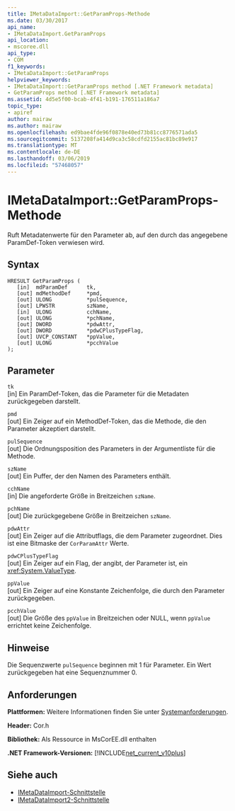 ```yaml
---
title: IMetaDataImport::GetParamProps-Methode
ms.date: 03/30/2017
api_name:
- IMetaDataImport.GetParamProps
api_location:
- mscoree.dll
api_type:
- COM
f1_keywords:
- IMetaDataImport::GetParamProps
helpviewer_keywords:
- IMetaDataImport::GetParamProps method [.NET Framework metadata]
- GetParamProps method [.NET Framework metadata]
ms.assetid: 4d5e5f00-bcab-4f41-b191-176511a186a7
topic_type:
- apiref
author: mairaw
ms.author: mairaw
ms.openlocfilehash: ed9bae4fde96f0878e40ed73b81cc8776571ada5
ms.sourcegitcommit: 5137208fa414d9ca3c58cdfd2155ac81bc89e917
ms.translationtype: MT
ms.contentlocale: de-DE
ms.lasthandoff: 03/06/2019
ms.locfileid: "57468057"
---
```

# <a name="imetadataimportgetparamprops-method"></a>IMetaDataImport::GetParamProps-Methode
Ruft Metadatenwerte für den Parameter ab, auf den durch das angegebene ParamDef-Token verwiesen wird.  
  
## <a name="syntax"></a>Syntax  
  
```  
HRESULT GetParamProps (  
   [in]  mdParamDef      tk,  
   [out] mdMethodDef     *pmd,  
   [out] ULONG           *pulSequence,  
   [out] LPWSTR          szName,  
   [in]  ULONG           cchName,  
   [out] ULONG           *pchName,  
   [out] DWORD           *pdwAttr,  
   [out] DWORD           *pdwCPlusTypeFlag,  
   [out] UVCP_CONSTANT   *ppValue,  
   [out] ULONG           *pcchValue  
);  
```  
  
## <a name="parameters"></a>Parameter  
 `tk`  
 [in] Ein ParamDef-Token, das die Parameter für die Metadaten zurückgegeben darstellt.  
  
 `pmd`  
 [out] Ein Zeiger auf ein MethodDef-Token, das die Methode, die den Parameter akzeptiert darstellt.  
  
 `pulSequence`  
 [out] Die Ordnungsposition des Parameters in der Argumentliste für die Methode.  
  
 `szName`  
 [out] Ein Puffer, der den Namen des Parameters enthält.  
  
 `cchName`  
 [in] Die angeforderte Größe in Breitzeichen `szName`.  
  
 `pchName`  
 [out] Die zurückgegebene Größe in Breitzeichen `szName`.  
  
 `pdwAttr`  
 [out] Ein Zeiger auf die Attributflags, die dem Parameter zugeordnet. Dies ist eine Bitmaske der `CorParamAttr` Werte.  
  
 `pdwCPlusTypeFlag`  
 [out] Ein Zeiger auf ein Flag, der angibt, der Parameter ist, ein <xref:System.ValueType>.  
  
 `ppValue`  
 [out] Ein Zeiger auf eine Konstante Zeichenfolge, die durch den Parameter zurückgegeben.  
  
 `pcchValue`  
 [out] Die Größe des `ppValue` in Breitzeichen oder NULL, wenn `ppValue` errichtet keine Zeichenfolge.  
  
## <a name="remarks"></a>Hinweise

Die Sequenzwerte `pulSequence` beginnen mit 1 für Parameter. Ein Wert zurückgegeben hat eine Sequenznummer 0.

## <a name="requirements"></a>Anforderungen  
 **Plattformen:** Weitere Informationen finden Sie unter [Systemanforderungen](../../../../docs/framework/get-started/system-requirements.md).  
  
 **Header:** Cor.h  
  
 **Bibliothek:** Als Ressource in MsCorEE.dll enthalten  
  
 **.NET Framework-Versionen:** [!INCLUDE[net_current_v10plus](../../../../includes/net-current-v10plus-md.md)]  
  
## <a name="see-also"></a>Siehe auch
- [IMetaDataImport-Schnittstelle](../../../../docs/framework/unmanaged-api/metadata/imetadataimport-interface.md)
- [IMetaDataImport2-Schnittstelle](../../../../docs/framework/unmanaged-api/metadata/imetadataimport2-interface.md)
